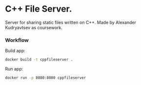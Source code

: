 # C++ File Server.

Server for sharing static files written on C++. Made by Alexander Kudryavtsev as coursework.

### Workflow

Build app:

```bash
docker build -t cppfileserver .
```

Run app:

```bash
docker run -p 8080:8080 cppfileserver
```